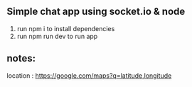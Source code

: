 ## Simple chat app using socket.io & node

1. run npm i to install dependencies
2. run npm run dev to run app

## notes:

location : https://google.com/maps?q=latitude,longitude
